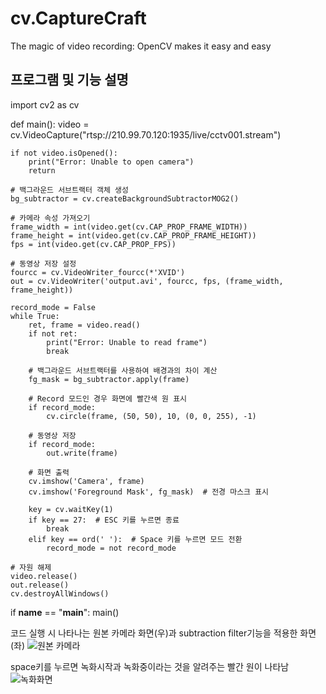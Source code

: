 # cv.CaptureCraft
The magic of video recording: OpenCV makes it easy and easy



## 프로그램 및 기능 설명
import cv2  as cv


def main():
    video = cv.VideoCapture("rtsp://210.99.70.120:1935/live/cctv001.stream")
    
    if not video.isOpened():
        print("Error: Unable to open camera")
        return
    
    # 백그라운드 서브트랙터 객체 생성
    bg_subtractor = cv.createBackgroundSubtractorMOG2()
    
    # 카메라 속성 가져오기
    frame_width = int(video.get(cv.CAP_PROP_FRAME_WIDTH))
    frame_height = int(video.get(cv.CAP_PROP_FRAME_HEIGHT))
    fps = int(video.get(cv.CAP_PROP_FPS))
    
    # 동영상 저장 설정
    fourcc = cv.VideoWriter_fourcc(*'XVID')
    out = cv.VideoWriter('output.avi', fourcc, fps, (frame_width, frame_height))
    
    record_mode = False
    while True:
        ret, frame = video.read()
        if not ret:
            print("Error: Unable to read frame")
            break
        
        # 백그라운드 서브트랙터를 사용하여 배경과의 차이 계산
        fg_mask = bg_subtractor.apply(frame)
        
        # Record 모드인 경우 화면에 빨간색 원 표시
        if record_mode:
            cv.circle(frame, (50, 50), 10, (0, 0, 255), -1)
        
        # 동영상 저장
        if record_mode:
            out.write(frame)
        
        # 화면 출력
        cv.imshow('Camera', frame)
        cv.imshow('Foreground Mask', fg_mask)  # 전경 마스크 표시
        
        key = cv.waitKey(1)
        if key == 27:  # ESC 키를 누르면 종료
            break
        elif key == ord(' '):  # Space 키를 누르면 모드 전환
            record_mode = not record_mode
    
    # 자원 해제
    video.release()
    out.release()
    cv.destroyAllWindows()

if __name__ == "__main__":
    main()

코드 실행 시 나타나는 원본 카메라 화면(우)과 subtraction filter기능을 적용한 화면(좌)
![원본 카메라](https://github.com/shfnqkdlfjtm/cv.CaptureCraft/assets/144716487/6744ff9a-9a71-44c7-b6c6-1923d5326190)

space키를 누르면 녹화시작과 녹화중이라는 것을 알려주는 빨간 원이 나타남
![녹화화면](https://github.com/shfnqkdlfjtm/cv.CaptureCraft/assets/144716487/1ef0b8c9-e43c-4d41-b817-c45225bfb936)

